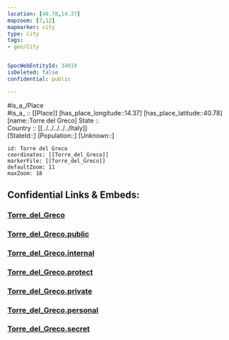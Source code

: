 ```yaml
---
location: [40.78,14.37] 
mapzoom: [7,12] 
mapmarker: city 
type: City
tags:
- geo/City


SpocWebEntityId: 34919
isDeleted: false
confidential: public

---
```

#is_a_/Place  
#is_a_ :: [[Place]] 
[has_place_longitude::14.37] 
[has_place_latitude::40.78] 
[name::Torre del Greco] 
State ::  
Country :: [[../../../../../Italy]]  
[StateId::] 
[Population::] 
[Unknown::] 


```leaflet
id: Torre del Greco
coordinates: [[Torre_del_Greco]] 
markerFile: [[Torre_del_Greco]] 
defaultZoom: 11 
maxZoom: 18
```


## Confidential Links & Embeds: 

### [Torre_del_Greco](/_Standards/Earth/Continent/Europe/Europe~South/Italy/regions~Italy/Campania/Napoli.Province/City/Torre_del_Greco.md) 

### [Torre_del_Greco.public](/_public/Earth/Continent/Europe/Europe~South/Italy/regions~Italy/Campania/Napoli.Province/City/Torre_del_Greco.public.md) 

### [Torre_del_Greco.internal](/_internal/Earth/Continent/Europe/Europe~South/Italy/regions~Italy/Campania/Napoli.Province/City/Torre_del_Greco.internal.md) 

### [Torre_del_Greco.protect](/_protect/Earth/Continent/Europe/Europe~South/Italy/regions~Italy/Campania/Napoli.Province/City/Torre_del_Greco.protect.md) 

### [Torre_del_Greco.private](/_private/Earth/Continent/Europe/Europe~South/Italy/regions~Italy/Campania/Napoli.Province/City/Torre_del_Greco.private.md) 

### [Torre_del_Greco.personal](/_personal/Earth/Continent/Europe/Europe~South/Italy/regions~Italy/Campania/Napoli.Province/City/Torre_del_Greco.personal.md) 

### [Torre_del_Greco.secret](/_secret/Earth/Continent/Europe/Europe~South/Italy/regions~Italy/Campania/Napoli.Province/City/Torre_del_Greco.secret.md)

